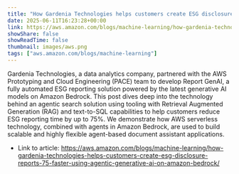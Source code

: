 ```yaml
---
title: "How Gardenia Technologies helps customers create ESG disclosure reports 75% faster using agentic generative AI on Amazon Bedrock"
date: 2025-06-11T16:23:28+00:00
link: https://aws.amazon.com/blogs/machine-learning/how-gardenia-technologies-helps-customers-create-esg-disclosure-reports-75-faster-using-agentic-generative-ai-on-amazon-bedrock/
showShare: false
showReadTime: false
thumbnail: images/aws.png
tags: ["aws.amazon.com/blogs/machine-learning"]
---
```

Gardenia Technologies, a data analytics company, partnered with the AWS Prototyping and Cloud Engineering (PACE) team to develop Report GenAI, a fully automated ESG reporting solution powered by the latest generative AI models on Amazon Bedrock. This post dives deep into the technology behind an agentic search solution using tooling with Retrieval Augmented Generation (RAG) and text-to-SQL capabilities to help customers reduce ESG reporting time by up to 75%. We demonstrate how AWS serverless technology, combined with agents in Amazon Bedrock, are used to build scalable and highly flexible agent-based document assistant applications.

- Link to article: https://aws.amazon.com/blogs/machine-learning/how-gardenia-technologies-helps-customers-create-esg-disclosure-reports-75-faster-using-agentic-generative-ai-on-amazon-bedrock/